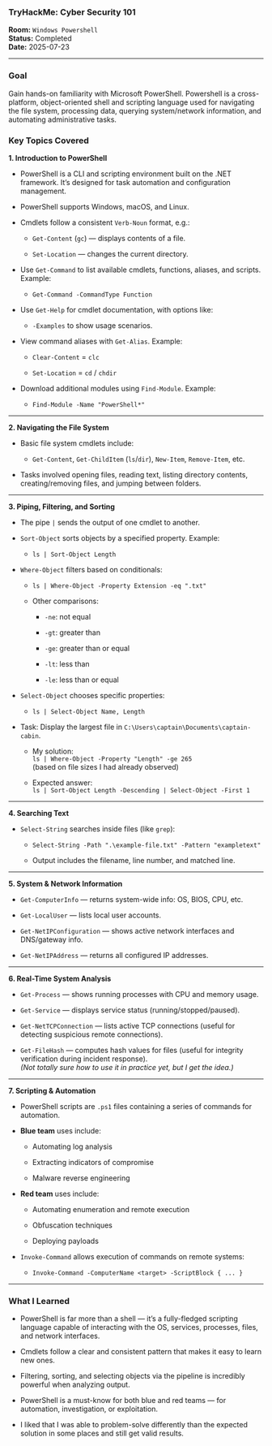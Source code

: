 
### **TryHackMe: Cyber Security 101**

**Room:** `Windows Powershell`  
**Status:** Completed  
**Date:** 2025-07-23

----------

### **Goal**
Gain hands-on familiarity with Microsoft PowerShell. Powershell is a cross-platform, object-oriented shell and scripting language used for navigating the file system, processing data, querying system/network information, and automating administrative tasks.

### **Key Topics Covered**


**1. Introduction to PowerShell**

-   PowerShell is a CLI and scripting environment built on the .NET framework. It’s designed for task automation and configuration management.
    
-   PowerShell supports Windows, macOS, and Linux.
    
-   Cmdlets follow a consistent `Verb-Noun` format, e.g.:
    
    -   `Get-Content` (`gc`) — displays contents of a file.
        
    -   `Set-Location` — changes the current directory.
        
-   Use `Get-Command` to list available cmdlets, functions, aliases, and scripts. Example:
    
    -   `Get-Command -CommandType Function`
        
-   Use `Get-Help` for cmdlet documentation, with options like:
    
    -   `-Examples` to show usage scenarios.
        
-   View command aliases with `Get-Alias`. Example:
    
    -   `Clear-Content` = `clc`
        
    -   `Set-Location` = `cd` / `chdir`
        
-   Download additional modules using `Find-Module`. Example:
    
    -   `Find-Module -Name "PowerShell*"`
        

----------

**2. Navigating the File System**

-   Basic file system cmdlets include:
    
    -   `Get-Content`, `Get-ChildItem` (`ls`/`dir`), `New-Item`, `Remove-Item`, etc.
        
-   Tasks involved opening files, reading text, listing directory contents, creating/removing files, and jumping between folders.
    

----------

**3. Piping, Filtering, and Sorting**

-   The pipe `|` sends the output of one cmdlet to another.
    
-   `Sort-Object` sorts objects by a specified property. Example:
    
    -   `ls | Sort-Object Length`
        
-   `Where-Object` filters based on conditionals:
    
    -   `ls | Where-Object -Property Extension -eq ".txt"`
        
    -   Other comparisons:
        
        -   `-ne`: not equal
            
        -   `-gt`: greater than
            
        -   `-ge`: greater than or equal
            
        -   `-lt`: less than
            
        -   `-le`: less than or equal
            
-   `Select-Object` chooses specific properties:
    
    -   `ls | Select-Object Name, Length`
        
-   Task: Display the largest file in `C:\Users\captain\Documents\captain-cabin`.
    
    -   My solution:  
        `ls | Where-Object -Property "Length" -ge 265`  
        (based on file sizes I had already observed)
        
    -   Expected answer:  
        `ls | Sort-Object Length -Descending | Select-Object -First 1`
        

----------

**4. Searching Text**

-   `Select-String` searches inside files (like `grep`):
    
    -   `Select-String -Path ".\example-file.txt" -Pattern "exampletext"`
        
    -   Output includes the filename, line number, and matched line.
        

----------

**5. System & Network Information**

-   `Get-ComputerInfo` — returns system-wide info: OS, BIOS, CPU, etc.
    
-   `Get-LocalUser` — lists local user accounts.
    
-   `Get-NetIPConfiguration` — shows active network interfaces and DNS/gateway info.
    
-   `Get-NetIPAddress` — returns all configured IP addresses.
    

----------

**6. Real-Time System Analysis**

-   `Get-Process` — shows running processes with CPU and memory usage.
    
-   `Get-Service` — displays service status (running/stopped/paused).
    
-   `Get-NetTCPConnection` — lists active TCP connections (useful for detecting suspicious remote connections).
    
-   `Get-FileHash` — computes hash values for files (useful for integrity verification during incident response).  
    _(Not totally sure how to use it in practice yet, but I get the idea.)_
    

----------

**7. Scripting & Automation**

-   PowerShell scripts are `.ps1` files containing a series of commands for automation.
    
-   **Blue team** uses include:
    
    -   Automating log analysis
        
    -   Extracting indicators of compromise
        
    -   Malware reverse engineering
        
-   **Red team** uses include:
    
    -   Automating enumeration and remote execution
        
    -   Obfuscation techniques
        
    -   Deploying payloads
        
-   `Invoke-Command` allows execution of commands on remote systems:
    
    -   `Invoke-Command -ComputerName <target> -ScriptBlock { ... }`
        

----------

### **What I Learned**

-   PowerShell is far more than a shell — it’s a fully-fledged scripting language capable of interacting with the OS, services, processes, files, and network interfaces.
    
-   Cmdlets follow a clear and consistent pattern that makes it easy to learn new ones.
    
-   Filtering, sorting, and selecting objects via the pipeline is incredibly powerful when analyzing output.
    
-   PowerShell is a must-know for both blue and red teams — for automation, investigation, or exploitation.
    
-   I liked that I was able to problem-solve differently than the expected solution in some places and still get valid results.
